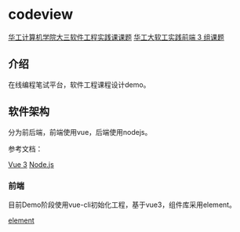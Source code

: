 # codeview

[华工计算机学院大三软件工程实践课课题](https://bytedance.feishu.cn/docs/doccnkr5HhtT4PEYFMLDAAUanDc)
[华工大软工实践前端 3 组课题](https://bytedance.feishu.cn/docs/doccnDPUD9P0RoqYKNkUu4ibr2b)

## 介绍
在线编程笔试平台，软件工程课程设计demo。


## 软件架构
分为前后端，前端使用vue，后端使用nodejs。

参考文档：

[Vue 3](https://v3.cn.vuejs.org/guide/introduction.html)
[Node.js](https://nodejs.org/zh-cn/)

### 前端

目前Demo阶段使用vue-cli初始化工程，基于vue3，组件库采用element。

[element](https://element-plus.gitee.io/#/zh-CN)